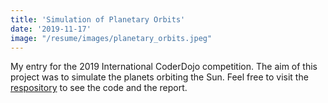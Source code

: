 ```yaml
---
title: 'Simulation of Planetary Orbits'
date: '2019-11-17'
image: "/resume/images/planetary_orbits.jpeg"
---
```


My entry for the 2019 International CoderDojo competition. The aim of this project was to simulate the planets orbiting the Sun. Feel free to visit the [respository](https://github.com/JamieHol-ai/planetary-orbits-simulation) to see the code and the report.